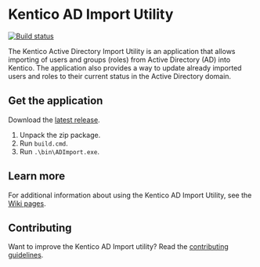 # Kentico AD Import Utility

[![Build status](https://ci.appveyor.com/api/projects/status/yhbm3nyoq4ndr2m3?svg=true)](https://ci.appveyor.com/project/kentico/adimport)

The Kentico Active Directory Import Utility is an application that allows importing of users and groups (roles) from Active Directory (AD) into Kentico. The application also provides a way to update already imported users and roles to their current status in the Active Directory domain.

## Get the application

Download the [latest release](https://github.com/Kentico/ADImport/releases/latest). 

1. Unpack the zip package.
2. Run ```build.cmd```.
3. Run ```.\bin\ADImport.exe```.

## Learn more
For additional information about using the Kentico AD Import Utility, see the [Wiki pages](https://github.com/Kentico/ADImport/wiki).

## Contributing
Want to improve the Kentico AD Import utility? Read the [contributing guidelines](https://github.com/Kentico/ADImport/blob/master/CONTRIBUTING.md).

